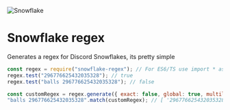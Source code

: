 ![Snowflake](https://util.bruhmomentlol.repl.co/twemoji/snowflake)

# Snowflake regex

Generates a regex for Discord Snowflakes, its pretty simple

```js
const regex = require("snowflake-regex"); // For ES6/TS use import * as regex from 'snowflake-regex'
regex.test("296776625432035328"); // true
regex.test("balls 296776625432035328"); // false

const customRegex = regex.generate({ exact: false, global: true, multiline: true });
"balls 296776625432035328".match(customRegex); // [ '296776625432035328' ]
```